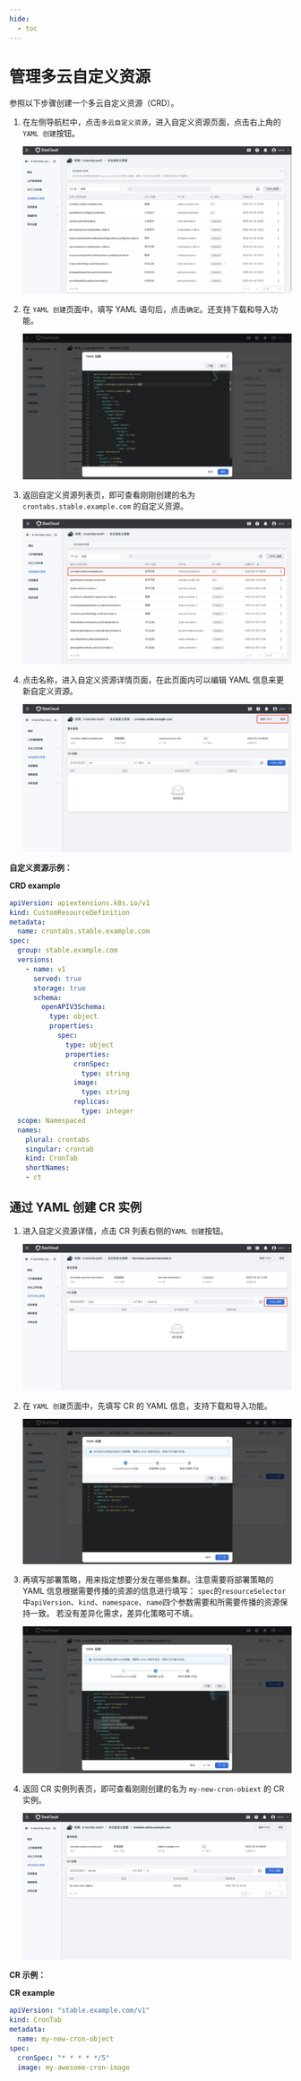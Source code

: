 ```yaml
---
hide:
  - toc
---
```


# 管理多云自定义资源

参照以下步骤创建一个多云自定义资源（CRD）。

1. 在左侧导航栏中，点击`多云自定义资源`，进入自定义资源页面，点击右上角的`YAML 创建`按钮。

    ![创建crd](../images/crd01.png)

2. 在 `YAML 创建`页面中，填写 YAML 语句后，点击`确定`。还支持下载和导入功能。

    ![yaml创建](../images/crd02.png)

3. 返回自定义资源列表页，即可查看刚刚创建的名为 `crontabs.stable.example.com` 的自定义资源。

    ![crd创建成功](../images/crd03.png)

4. 点击名称，进入自定义资源详情页面，在此页面内可以编辑 YAML 信息来更新自定义资源。

    ![crd详情](../images/crd04.png)

**自定义资源示例：**

**CRD example**

```yaml
apiVersion: apiextensions.k8s.io/v1
kind: CustomResourceDefinition
metadata:
  name: crontabs.stable.example.com
spec:
  group: stable.example.com
  versions:
    - name: v1
      served: true
      storage: true
      schema:
        openAPIV3Schema:
          type: object
          properties:
            spec:
              type: object
              properties:
                cronSpec:
                  type: string
                image:
                  type: string
                replicas:
                  type: integer
  scope: Namespaced
  names:
    plural: crontabs
    singular: crontab
    kind: CronTab
    shortNames:
    - ct
```

## 通过 YAML 创建 CR 实例

1. 进入自定义资源详情，点击 CR 列表右侧的`YAML 创建`按钮。

    ![创建cr](../images/crd05.png)

2. 在 `YAML 创建`页面中，先填写 CR 的 YAML 信息，支持下载和导入功能。

    ![yaml创建cr](../images/crd06.png)

3. 再填写部署策略，用来指定想要分发在哪些集群。注意需要将部署策略的 YAML 信息根据需要传播的资源的信息进行填写：
   `spec`的`resourceSelector`中`apiVersion`、`kind`、`namespace`、`name`四个参数需要和所需要传播的资源保持一致。
   若没有差异化需求，差异化策略可不填。

    ![必填pp](../images/crd07.png)

4. 返回 CR 实例列表页，即可查看刚刚创建的名为 `my-new-cron-obiext` 的 CR 实例。

    ![创建成功](../images/crd08.png)

**CR 示例：**

**CR example**

```yaml
apiVersion: "stable.example.com/v1"
kind: CronTab
metadata:
  name: my-new-cron-object
spec:
  cronSpec: "* * * * */5"
  image: my-awesome-cron-image
```
